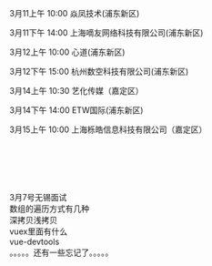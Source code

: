 3月11上午  10:00   焱凤技术(浦东新区)

3月11下午  14:00   上海嘀友网络科技有限公司(浦东新区)

3月12上午 10:00  心道(浦东新区)

3月12下午 15:00 杭州数空科技有限公司(浦东新区)

3月14上午 10:30  艺化传媒（嘉定区）

3月14下午 14:00  ETW国际(浦东新区)

3月15上午 10:00 上海栎皓信息科技有限公司（嘉定区）




<br/>
<br/>
<br/><br/><br/>
3月7号无锡面试<br/>
数组的遍历方式有几种<br/>
深拷贝浅拷贝<br/>
vuex里面有什么<br/>
vue-devtools<br/>
。。。。。还有一些忘记了。。。。。<br/>


